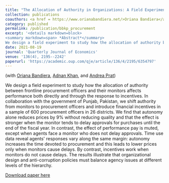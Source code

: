 ```yaml
---
title: "The Allocation of Authority in Organizations: A Field Experiment with Bureaucrats"
collection: publications
coauthors: <a href = https://www.orianabandiera.net/>Oriana Bandiera</a>, <a href = https://adnanqkhan.com/>Adnan Khan</a>, and <a href = https://www.columbia.edu/~ap3116/>Andrea Prat</a>
category: published
permalink: /publication/bbkp_procurement
excerpt: '<details markdown=block>
<summary markdown=span> *Abstract*</summary> 
We design a field experiment to study how the allocation of authority between frontline procurement officers and their monitors affects performance both directly and through the response to incentives. In collaboration with the government of Punjab, Pakistan, we shift authority from monitors to procurement officers and introduce financial incentives in a sample of 600 procurement officers in 26 districts. We find that autonomy alone reduces prices by 9% without reducing quality and that the effect is stronger when the monitor tends to delay approvals for purchases until the end of the fiscal year. In contrast, the effect of performance pay is muted, except when agents face a monitor who does not delay approvals. Time use data reveal agents&apos; responses vary along the same margin: autonomy increases the time devoted to procurement and this leads to lower prices only when monitors cause delays. By contrast, incentives work when monitors do not cause delays. The results illustrate that organizational design and anti-corruption policies must balance agency issues at different levels of the hierarchy.'
date: 2021-08-19
journal: 'Quarterly Journal of Economics'
venue: '136(4), 2195--2242'
paperurl: 'https://academic.oup.com/qje/article/136/4/2195/6354797'
---
```

(with [Oriana Bandiera](https://www.orianabandiera.net/), [Adnan Khan](https://adnanqkhan.com/), and [Andrea Prat](https://www.columbia.edu/~ap3116/))

 
We design a field experiment to study how the allocation of authority between frontline procurement officers and their monitors affects performance both directly and through the response to incentives. In collaboration with the government of Punjab, Pakistan, we shift authority from monitors to procurement officers and introduce financial incentives in a sample of 600 procurement officers in 26 districts. We find that autonomy alone reduces prices by 9% without reducing quality and that the effect is stronger when the monitor tends to delay approvals for purchases until the end of the fiscal year. In contrast, the effect of performance pay is muted, except when agents face a monitor who does not delay approvals. Time use data reveal agents&apos; responses vary along the same margin: autonomy increases the time devoted to procurement and this leads to lower prices only when monitors cause delays. By contrast, incentives work when monitors do not cause delays. The results illustrate that organizational design and anti-corruption policies must balance agency issues at different levels of the hierarchy.

[Download paper here](https://academic.oup.com/qje/article/136/4/2195/6354797)
